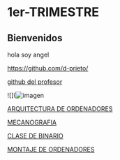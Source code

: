 # 1er-TRIMESTRE


## Bienvenidos

 hola soy angel

https://github.com/d-prieto/ 


 [github del profesor](https://github.com/d-prieto/)


![](![imagen](https://user-images.githubusercontent.com/90753298/136015664-5976938d-93e6-4ed2-adb6-075fc59184e8.png)

 
  
[ARQUITECTURA DE ORDENADORES](https://github.com/ANGEY33/1er-TRIMESTRE/blob/main/arquitectura%20de%20ordenadores.md)


[MECANOGRAFIA](https://github.com/ANGEY33/1er-TRIMESTRE/blob/main/mecanografia.md)

[CLASE DE BINARIO](https://github.com/ANGEY33/1er-TRIMESTRE/blob/main/arquitectura%20de%20ordenadores.md#clase-de-binario)

[MONTAJE DE ORDENADORES](https://github.com/ANGEY33/1er-TRIMESTRE/blob/main/Montaje%20de%20ordenadores.md)
